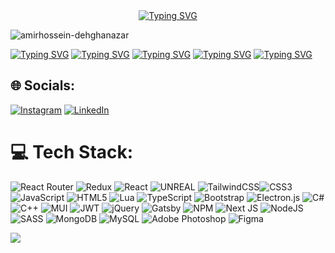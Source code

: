 <div align="center"><a href="https://github.com/AmirhosseinDehghanazar"><img src="https://readme-typing-svg.demolab.com?font=Fira+Code&weight=500&pause=1000&color=E6E6E6FF&background=94FF3F00&width=435&lines=Hello+I'm+Amirhossein+Dehghanazar;A+Full-Stack+Developer;Co+founder+of+TechCafe;Founder+of+TwinTech;%F0%9F%93%AB+How+to+reach+me+a.dehghanazar%40gmail.com" alt="Typing SVG" /></a></div>
<p><img align="center" src="https://user-images.githubusercontent.com/74038190/225813708-98b745f2-7d22-48cf-9150-083f1b00d6c9.gif" alt="amirhossein-dehghanazar" /></p>


<a href="https://github.com/virasmartlabel"><img src="https://readme-typing-svg.demolab.com?font=Fira+Code&size=13&pause=5000&color=F7F7F7&random=false&width=435&lines=-+%F0%9F%94%AD+I%E2%80%99m+currently+working+on+%3A+Vira+Smart" alt="Typing SVG" /></a>
<a href="https://github.com/AmirhosseinDehghanazar"><img src="https://readme-typing-svg.demolab.com?font=Fira+Code&size=13&pause=5000&color=E6E6E6FF&background=94FF3F00&width=435&lines=-+%F0%9F%93%96+I%E2%80%99m+currently+learning+Node.js+%26+Express.js" alt="Typing SVG" /></a>
<a href="https://github.com/AmirhosseinDehghanazar"><img src="https://readme-typing-svg.demolab.com?font=Fira+Code&size=13&pause=5000&color=E6E6E6FF&background=94FF3F00&width=435&lines=-+%F0%9F%92%AC+Ask+me+about+React%2CExpress%2CNode%2CNext" alt="Typing SVG" /></a>
<a href="https://github.com/AmirhosseinDehghanazar"><img src="https://readme-typing-svg.demolab.com?font=Fira+Code&size=13&pause=5000&color=E6E6E6FF&background=94FF3F00&width=435&lines=-+%F0%9F%93%AB+How+to+reach+me+a.dehghanazar%40gmail.com" alt="Typing SVG" /></a>
<a href="https://github.com/AmirhosseinDehghanazar"><img src="https://readme-typing-svg.demolab.com?font=Fira+Code&size=13&pause=5000&color=E6E6E6FF&background=94FF3F00&width=435&lines=-+%E2%9B%84+Fun+fact+It's+not+a+bug%2C+it's+a+feature!" alt="Typing SVG" /></a>

## :globe_with_meridians: Socials:
[![Instagram](https://img.shields.io/badge/Instagram-%23E4405F.svg?logo=Instagram&logoColor=white)](https://instagram.com/amirhosseindehghan.js) [![LinkedIn](https://img.shields.io/badge/LinkedIn-%230077B5.svg?logo=linkedin&logoColor=white)](https://linkedin.com/in/https://www.linkedin.com/in/amirhossein-dehghaniazar-363331204/) 

# 💻 Tech Stack:

![React Router](https://img.shields.io/badge/React_Router-CA4245?style=for-the-badge&logo=react-router&logoColor=white) ![Redux](https://img.shields.io/badge/redux-%23593d88.svg?style=for-the-badge&logo=redux&logoColor=white) ![React](https://img.shields.io/badge/react-%2320232a.svg?style=for-the-badge&logo=react&logoColor=%2361DAFB) ![UNREAL](https://img.shields.io/badge/unreal-%2320232a.svg?style=for-the-badge&logo=unreal-engine&logoColor=white) ![TailwindCSS](https://img.shields.io/badge/tailwindcss-%2338B2AC.svg?style=for-the-badge&logo=tailwind-css&logoColor=white)![CSS3](https://img.shields.io/badge/css3-%231572B6.svg?style=for-the-badge&logo=css3&logoColor=white) ![JavaScript](https://img.shields.io/badge/javascript-%23323330.svg?style=for-the-badge&logo=javascript&logoColor=%23F7DF1E) ![HTML5](https://img.shields.io/badge/html5-%23E34F26.svg?style=for-the-badge&logo=html5&logoColor=white) ![Lua](https://img.shields.io/badge/lua-%232C2D72.svg?style=for-the-badge&logo=lua&logoColor=white) ![TypeScript](https://img.shields.io/badge/typescript-%23007ACC.svg?style=for-the-badge&logo=typescript&logoColor=white) ![Bootstrap](https://img.shields.io/badge/bootstrap-%23563D7C.svg?style=for-the-badge&logo=bootstrap&logoColor=white)  ![Electron.js](https://img.shields.io/badge/Electron-191970?style=for-the-badge&logo=Electron&logoColor=white) ![C#](https://img.shields.io/badge/c%23-%23239120.svg?style=for-the-badge&logo=c-sharp&logoColor=white) ![C++](https://img.shields.io/badge/c++-%2300599C.svg?style=for-the-badge&logo=c%2B%2B&logoColor=white) ![MUI](https://img.shields.io/badge/MUI-%230081CB.svg?style=for-the-badge&logo=material-ui&logoColor=white) ![JWT](https://img.shields.io/badge/JWT-black?style=for-the-badge&logo=JSON%20web%20tokens) ![jQuery](https://img.shields.io/badge/jquery-%230769AD.svg?style=for-the-badge&logo=jquery&logoColor=white) ![Gatsby](https://img.shields.io/badge/Gatsby-%23663399.svg?style=for-the-badge&logo=gatsby&logoColor=white) ![NPM](https://img.shields.io/badge/NPM-%23000000.svg?style=for-the-badge&logo=npm&logoColor=white) ![Next JS](https://img.shields.io/badge/Next-black?style=for-the-badge&logo=next.js&logoColor=white) ![NodeJS](https://img.shields.io/badge/node.js-6DA55F?style=for-the-badge&logo=node.js&logoColor=white) ![SASS](https://img.shields.io/badge/SASS-hotpink.svg?style=for-the-badge&logo=SASS&logoColor=white) ![MongoDB](https://img.shields.io/badge/MongoDB-%234ea94b.svg?style=for-the-badge&logo=mongodb&logoColor=white) ![MySQL](https://img.shields.io/badge/mysql-%2300f.svg?style=for-the-badge&logo=mysql&logoColor=white) ![Adobe Photoshop](https://img.shields.io/badge/adobephotoshop-%2331A8FF.svg?style=for-the-badge&logo=adobephotoshop&logoColor=white) ![Figma](https://img.shields.io/badge/figma-%23F24E1E.svg?style=for-the-badge&logo=figma&logoColor=white)


<a href="https://visitcount.itsvg.in">
  <img src="https://visitcount.itsvg.in/api?id=AmirhosseinDehghanazar&label=Profile%20Views&color=12&icon=2&pretty=false" />
</a>
